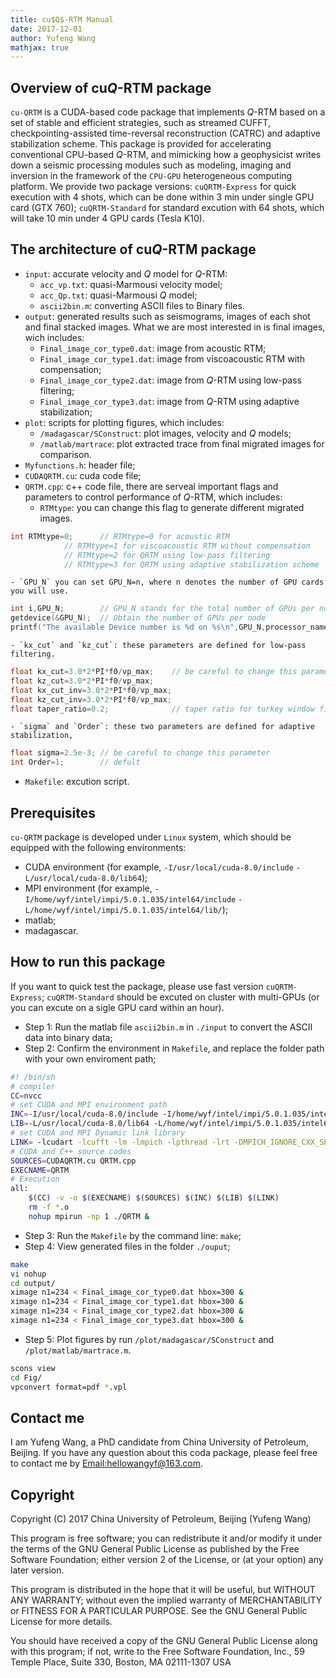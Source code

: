 ```yaml
---
title: cu$Q$-RTM Manual
date: 2017-12-01
author: Yufeng Wang
mathjax: true
---
```



## Overview of cu$Q$-RTM package

`cu-QRTM` is a CUDA-based code package that implements $Q$-RTM based on a set of stable and efficient strategies, such as streamed CUFFT, checkpointing-assisted time-reversal reconstruction (CATRC) and adaptive stabilization scheme. This package is provided for accelerating conventional CPU-based $Q$-RTM, and mimicking how a geophysicist writes down a seismic processing modules such as modeling, imaging and inversion in the framework of the `CPU-GPU` heterogeneous computing platform. We provide two package versions: `cuQRTM-Express` for quick execution with 4 shots, which can be done within 3 min under single GPU card (GTX 760); `cuQRTM-Standard` for standard excution with 64 shots, which will take 10 min under 4 GPU cards (Tesla K10).

## The architecture of cu$Q$-RTM package 

-   `input`: accurate velocity and $Q$ model for $Q$-RTM:
    - `acc_vp.txt`: quasi-Marmousi velocity model;
    - `acc_Qp.txt`: quasi-Marmousi $Q$ model;
    - `ascii2bin.m`: converting ASCII files to Binary files.
-   `output`: generated results such as seismograms, images of each shot and final stacked images. What we are most interested in is final images, wich includes:
    - `Final_image_cor_type0.dat`: image from acoustic RTM;
    - `Final_image_cor_type1.dat`: image from viscoacoustic RTM with compensation;
    - `Final_image_cor_type2.dat`: image from $Q$-RTM using low-pass filtering;
    - `Final_image_cor_type3.dat`: image from $Q$-RTM using adaptive stabilization;
-   `plot`: scripts for plotting figures, which includes:
    - `/madagascar/SConstruct`: plot images, velocity and $Q$ models;
    - `/matlab/martrace`: plot extracted trace from final migrated images for comparison.
-   `Myfunctions.h`: header file;
-   `CUDAQRTM.cu`: cuda code file;
-   `QRTM.cpp`: c++ code file, there are serveal important flags and parameters to control performance of $Q$-RTM, which includes:
    - `RTMtype`: you can change this flag to generate different migrated images.
``` c
int RTMtype=0;		// RTMtype=0 for acoustic RTM
			// RTMtype=1 for viscoacoustic RTM without compensation
			// RTMtype=2 for QRTM using low-pass filtering
			// RTMtype=3 for QRTM using adaptive stabilization scheme
```
    - `GPU_N` you can set GPU_N=n, where n denotes the number of GPU cards you will use.
``` c
int i,GPU_N;		// GPU_N stands for the total number of GPUs per node
getdevice(&GPU_N);	// Obtain the number of GPUs per node
printf("The available Device number is %d on %s\n",GPU_N,processor_name);
```
    - `kx_cut` and `kz_cut`: these parameters are defined for low-pass filtering.
``` c
float kx_cut=3.0*2*PI*f0/vp_max;	// be careful to change this parameter
float kz_cut=3.0*2*PI*f0/vp_max;
float kx_cut_inv=3.0*2*PI*f0/vp_max;
float kz_cut_inv=3.0*2*PI*f0/vp_max;
float taper_ratio=0.2;				// taper ratio for turkey window filter 
```
    - `sigma` and `Order`: these two parameters are defined for adaptive stabilization, 
``` c
float sigma=2.5e-3;	// be careful to change this parameter
int Order=1;		// defult
```

-   `Makefile`: excution script.

## Prerequisites

`cu-QRTM` package is developed under `Linux` system, which should be equipped with the following environments:

- CUDA environment (for example, `-I/usr/local/cuda-8.0/include` `-L/usr/local/cuda-8.0/lib64`);
- MPI environment (for example, `-I/home/wyf/intel/impi/5.0.1.035/intel64/include` `-L/home/wyf/intel/impi/5.0.1.035/intel64/lib/`);
- matlab;
- madagascar.

## How to run this package

If you want to quick test the package, please use fast version `cuQRTM-Express`; `cuQRTM-Standard` should be excuted on cluster with multi-GPUs (or you can excute on a sigle GPU card within an hour). 

- Step 1: Run the matlab file `ascii2bin.m` in `./input` to convert the ASCII data into binary data;
- Step 2: Confirm the environment in `Makefile`, and replace the folder path with your own enviroment path; 
``` bash
#! /bin/sh
# compiler
CC=nvcc
# set CUDA and MPI environment path 
INC=-I/usr/local/cuda-8.0/include -I/home/wyf/intel/impi/5.0.1.035/intel64/include 
LIB=-L/usr/local/cuda-8.0/lib64 -L/home/wyf/intel/impi/5.0.1.035/intel64/lib/ 
# set CUDA and MPI Dynamic link library
LINK= -lcudart -lcufft -lm -lmpich -lpthread -lrt -DMPICH_IGNORE_CXX_SEEK  -DMPICH_SKIP_MPICXX
# CUDA and C++ source codes
SOURCES=CUDAQRTM.cu QRTM.cpp
EXECNAME=QRTM
# Execution
all:
	$(CC) -v -o $(EXECNAME) $(SOURCES) $(INC) $(LIB) $(LINK)
	rm -f *.o 
	nohup mpirun -np 1 ./QRTM &
```
- Step 3: Run the `Makefile` by the command line: `make`;
- Step 4: View generated files in the folder `./ouput`;
``` bash
make
vi nohup
cd output/
ximage n1=234 < Final_image_cor_type0.dat hbox=300 &
ximage n1=234 < Final_image_cor_type1.dat hbox=300 &
ximage n1=234 < Final_image_cor_type2.dat hbox=300 &
ximage n1=234 < Final_image_cor_type3.dat hbox=300 &
```
- Step 5: Plot figures by run `/plot/madagascar/SConstruct` and `/plot/matlab/martrace.m`.
``` bash
scons view
cd Fig/
vpconvert format=pdf *.vpl
```

## Contact me

I am Yufeng Wang, a PhD candidate from China University of Petroleum, Beijing. If you have any question about this coda package, please feel free to contact me by [Email:hellowangyf@163.com](hellowangyf@163.com).

## Copyright

  Copyright (C) 
  2017  China University of Petroleum, Beijing (Yufeng Wang) 

  This program is free software; you can redistribute it and/or modify
  it under the terms of the GNU General Public License as published by
  the Free Software Foundation; either version 2 of the License, or
  (at your option) any later version.

  This program is distributed in the hope that it will be useful,
  but WITHOUT ANY WARRANTY; without even the implied warranty of
  MERCHANTABILITY or FITNESS FOR A PARTICULAR PURPOSE.  See the
  GNU General Public License for more details.

  You should have received a copy of the GNU General Public License
  along with this program; if not, write to the Free Software
  Foundation, Inc., 59 Temple Place, Suite 330, Boston, MA  02111-1307  USA
